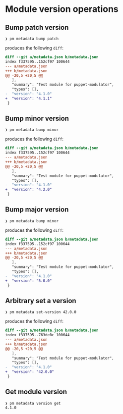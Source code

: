 # Module version operations

## Bump patch version

```lang-none
❯ pm metadata bump patch
```

produces the following `diff`:

```diff
diff --git a/metadata.json b/metadata.json
index f337595..152cf97 100644
--- a/metadata.json
+++ b/metadata.json
@@ -20,5 +20,5 @@
   ],
   "summary": "Test module for puppet-modulator",
   "types": [],
-  "version": "4.1.0"
+  "version": "4.1.1"
 }
```

## Bump minor version

```lang-none
❯ pm metadata bump minor
```

produces the following `diff`:

```diff
diff --git a/metadata.json b/metadata.json
index f337595..152cf97 100644
--- a/metadata.json
+++ b/metadata.json
@@ -20,5 +20,5 @@
   ],
   "summary": "Test module for puppet-modulator",
   "types": [],
-  "version": "4.1.0"
+  "version": "4.2.0"
 }
```

## Bump major version

```lang-none
❯ pm metadata bump minor
```

produces the following `diff`:

```diff
diff --git a/metadata.json b/metadata.json
index f337595..152cf97 100644
--- a/metadata.json
+++ b/metadata.json
@@ -20,5 +20,5 @@
   ],
   "summary": "Test module for puppet-modulator",
   "types": [],
-  "version": "4.1.0"
+  "version": "5.0.0"
 }
```

## Arbitrary set a version

```lang-none
❯ pm metadata set-version 42.0.0
```

produces the following `diff`:

```diff
diff --git a/metadata.json b/metadata.json
index f337595..763de0c 100644
--- a/metadata.json
+++ b/metadata.json
@@ -20,5 +20,5 @@
   ],
   "summary": "Test module for puppet-modulator",
   "types": [],
-  "version": "4.1.0"
+  "version": "42.0.0"
 }
```

## Get module version

```lang-none
❯ pm metadata version get
4.1.0
```
